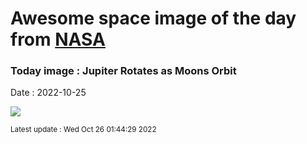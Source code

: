 
# Awesome space image of the day from [NASA](https://api.nasa.gov/)

### Today image : Jupiter Rotates as Moons Orbit
Date : 2022-10-25

![](https://www.youtube.com/embed/juloL5WeLrc?rel=0)

<small>Latest update : Wed Oct 26 01:44:29 2022</small>
        